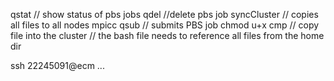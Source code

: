 qstat // show status of pbs jobs
qdel //delete pbs job
syncCluster  // copies all files to all nodes
mpicc
qsub // submits PBS job
chmod u+x
cmp // copy file into the cluster
// the bash file needs to reference all files from the home dir


ssh 22245091@ecm ...
